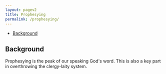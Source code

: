 ```yaml
---
layout: pagev2
title: Prophesying
permalink: /prophesying/
---
```

- [Background](#background)

## Background

Prophesying is the peak of our speaking God's word. This is also a key part in overthrowing the clergy-laity system. 